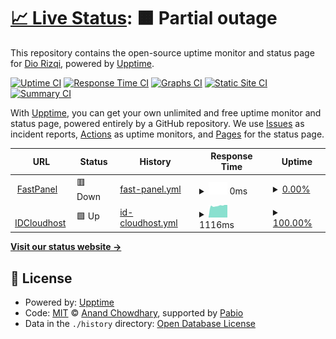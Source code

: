 # [📈 Live Status](https://diorizqi404.github.io/uptime): <!--live status--> **🟧 Partial outage**

This repository contains the open-source uptime monitor and status page for [Dio Rizqi](https://diorizqi404.github.io/uptime), powered by [Upptime](https://github.com/upptime/upptime).

[![Uptime CI](https://github.com/diorizqi404/uptime/workflows/Uptime%20CI/badge.svg)](https://github.com/diorizqi404/uptime/actions?query=workflow%3A%22Uptime+CI%22)
[![Response Time CI](https://github.com/diorizqi404/uptime/workflows/Response%20Time%20CI/badge.svg)](https://github.com/diorizqi404/uptime/actions?query=workflow%3A%22Response+Time+CI%22)
[![Graphs CI](https://github.com/diorizqi404/uptime/workflows/Graphs%20CI/badge.svg)](https://github.com/diorizqi404/uptime/actions?query=workflow%3A%22Graphs+CI%22)
[![Static Site CI](https://github.com/diorizqi404/uptime/workflows/Static%20Site%20CI/badge.svg)](https://github.com/diorizqi404/uptime/actions?query=workflow%3A%22Static+Site+CI%22)
[![Summary CI](https://github.com/diorizqi404/uptime/workflows/Summary%20CI/badge.svg)](https://github.com/diorizqi404/uptime/actions?query=workflow%3A%22Summary+CI%22)

With [Upptime](https://upptime.js.org), you can get your own unlimited and free uptime monitor and status page, powered entirely by a GitHub repository. We use [Issues](https://github.com/diorizqi404/uptime/issues) as incident reports, [Actions](https://github.com/diorizqi404/uptime/actions) as uptime monitors, and [Pages](https://diorizqi404.github.io/uptime) for the status page.

<!--start: status pages-->
<!-- This summary is generated by Upptime (https://github.com/upptime/upptime) -->
<!-- Do not edit this manually, your changes will be overwritten -->
<!-- prettier-ignore -->
| URL | Status | History | Response Time | Uptime |
| --- | ------ | ------- | ------------- | ------ |
| <img alt="" src="https://icons.duckduckgo.com/ip3/dc1.nodev.web.id.ico" height="13"> [FastPanel](https://dc1.nodev.web.id) | 🟥 Down | [fast-panel.yml](https://github.com/diorizqi404/uptime/commits/HEAD/history/fast-panel.yml) | <details><summary><img alt="Response time graph" src="./graphs/fast-panel/response-time-week.png" height="20"> 0ms</summary><br><a href="https://diorizqi404.github.io/uptime/history/fast-panel"><img alt="Response time 1188" src="https://img.shields.io/endpoint?url=https%3A%2F%2Fraw.githubusercontent.com%2Fdiorizqi404%2Fuptime%2FHEAD%2Fapi%2Ffast-panel%2Fresponse-time.json"></a><br><a href="https://diorizqi404.github.io/uptime/history/fast-panel"><img alt="24-hour response time 0" src="https://img.shields.io/endpoint?url=https%3A%2F%2Fraw.githubusercontent.com%2Fdiorizqi404%2Fuptime%2FHEAD%2Fapi%2Ffast-panel%2Fresponse-time-day.json"></a><br><a href="https://diorizqi404.github.io/uptime/history/fast-panel"><img alt="7-day response time 0" src="https://img.shields.io/endpoint?url=https%3A%2F%2Fraw.githubusercontent.com%2Fdiorizqi404%2Fuptime%2FHEAD%2Fapi%2Ffast-panel%2Fresponse-time-week.json"></a><br><a href="https://diorizqi404.github.io/uptime/history/fast-panel"><img alt="30-day response time 886" src="https://img.shields.io/endpoint?url=https%3A%2F%2Fraw.githubusercontent.com%2Fdiorizqi404%2Fuptime%2FHEAD%2Fapi%2Ffast-panel%2Fresponse-time-month.json"></a><br><a href="https://diorizqi404.github.io/uptime/history/fast-panel"><img alt="1-year response time 1188" src="https://img.shields.io/endpoint?url=https%3A%2F%2Fraw.githubusercontent.com%2Fdiorizqi404%2Fuptime%2FHEAD%2Fapi%2Ffast-panel%2Fresponse-time-year.json"></a></details> | <details><summary><a href="https://diorizqi404.github.io/uptime/history/fast-panel">0.00%</a></summary><a href="https://diorizqi404.github.io/uptime/history/fast-panel"><img alt="All-time uptime 18.80%" src="https://img.shields.io/endpoint?url=https%3A%2F%2Fraw.githubusercontent.com%2Fdiorizqi404%2Fuptime%2FHEAD%2Fapi%2Ffast-panel%2Fuptime.json"></a><br><a href="https://diorizqi404.github.io/uptime/history/fast-panel"><img alt="24-hour uptime 0.00%" src="https://img.shields.io/endpoint?url=https%3A%2F%2Fraw.githubusercontent.com%2Fdiorizqi404%2Fuptime%2FHEAD%2Fapi%2Ffast-panel%2Fuptime-day.json"></a><br><a href="https://diorizqi404.github.io/uptime/history/fast-panel"><img alt="7-day uptime 0.00%" src="https://img.shields.io/endpoint?url=https%3A%2F%2Fraw.githubusercontent.com%2Fdiorizqi404%2Fuptime%2FHEAD%2Fapi%2Ffast-panel%2Fuptime-week.json"></a><br><a href="https://diorizqi404.github.io/uptime/history/fast-panel"><img alt="30-day uptime 11.89%" src="https://img.shields.io/endpoint?url=https%3A%2F%2Fraw.githubusercontent.com%2Fdiorizqi404%2Fuptime%2FHEAD%2Fapi%2Ffast-panel%2Fuptime-month.json"></a><br><a href="https://diorizqi404.github.io/uptime/history/fast-panel"><img alt="1-year uptime 18.80%" src="https://img.shields.io/endpoint?url=https%3A%2F%2Fraw.githubusercontent.com%2Fdiorizqi404%2Fuptime%2FHEAD%2Fapi%2Ffast-panel%2Fuptime-year.json"></a></details>
| <img alt="" src="https://icons.duckduckgo.com/ip3/xcloud.web.id.ico" height="13"> [IDCloudhost](https://xcloud.web.id) | 🟩 Up | [id-cloudhost.yml](https://github.com/diorizqi404/uptime/commits/HEAD/history/id-cloudhost.yml) | <details><summary><img alt="Response time graph" src="./graphs/id-cloudhost/response-time-week.png" height="20"> 1116ms</summary><br><a href="https://diorizqi404.github.io/uptime/history/id-cloudhost"><img alt="Response time 1162" src="https://img.shields.io/endpoint?url=https%3A%2F%2Fraw.githubusercontent.com%2Fdiorizqi404%2Fuptime%2FHEAD%2Fapi%2Fid-cloudhost%2Fresponse-time.json"></a><br><a href="https://diorizqi404.github.io/uptime/history/id-cloudhost"><img alt="24-hour response time 1182" src="https://img.shields.io/endpoint?url=https%3A%2F%2Fraw.githubusercontent.com%2Fdiorizqi404%2Fuptime%2FHEAD%2Fapi%2Fid-cloudhost%2Fresponse-time-day.json"></a><br><a href="https://diorizqi404.github.io/uptime/history/id-cloudhost"><img alt="7-day response time 1116" src="https://img.shields.io/endpoint?url=https%3A%2F%2Fraw.githubusercontent.com%2Fdiorizqi404%2Fuptime%2FHEAD%2Fapi%2Fid-cloudhost%2Fresponse-time-week.json"></a><br><a href="https://diorizqi404.github.io/uptime/history/id-cloudhost"><img alt="30-day response time 1172" src="https://img.shields.io/endpoint?url=https%3A%2F%2Fraw.githubusercontent.com%2Fdiorizqi404%2Fuptime%2FHEAD%2Fapi%2Fid-cloudhost%2Fresponse-time-month.json"></a><br><a href="https://diorizqi404.github.io/uptime/history/id-cloudhost"><img alt="1-year response time 1162" src="https://img.shields.io/endpoint?url=https%3A%2F%2Fraw.githubusercontent.com%2Fdiorizqi404%2Fuptime%2FHEAD%2Fapi%2Fid-cloudhost%2Fresponse-time-year.json"></a></details> | <details><summary><a href="https://diorizqi404.github.io/uptime/history/id-cloudhost">100.00%</a></summary><a href="https://diorizqi404.github.io/uptime/history/id-cloudhost"><img alt="All-time uptime 100.00%" src="https://img.shields.io/endpoint?url=https%3A%2F%2Fraw.githubusercontent.com%2Fdiorizqi404%2Fuptime%2FHEAD%2Fapi%2Fid-cloudhost%2Fuptime.json"></a><br><a href="https://diorizqi404.github.io/uptime/history/id-cloudhost"><img alt="24-hour uptime 100.00%" src="https://img.shields.io/endpoint?url=https%3A%2F%2Fraw.githubusercontent.com%2Fdiorizqi404%2Fuptime%2FHEAD%2Fapi%2Fid-cloudhost%2Fuptime-day.json"></a><br><a href="https://diorizqi404.github.io/uptime/history/id-cloudhost"><img alt="7-day uptime 100.00%" src="https://img.shields.io/endpoint?url=https%3A%2F%2Fraw.githubusercontent.com%2Fdiorizqi404%2Fuptime%2FHEAD%2Fapi%2Fid-cloudhost%2Fuptime-week.json"></a><br><a href="https://diorizqi404.github.io/uptime/history/id-cloudhost"><img alt="30-day uptime 100.00%" src="https://img.shields.io/endpoint?url=https%3A%2F%2Fraw.githubusercontent.com%2Fdiorizqi404%2Fuptime%2FHEAD%2Fapi%2Fid-cloudhost%2Fuptime-month.json"></a><br><a href="https://diorizqi404.github.io/uptime/history/id-cloudhost"><img alt="1-year uptime 100.00%" src="https://img.shields.io/endpoint?url=https%3A%2F%2Fraw.githubusercontent.com%2Fdiorizqi404%2Fuptime%2FHEAD%2Fapi%2Fid-cloudhost%2Fuptime-year.json"></a></details>

<!--end: status pages-->

[**Visit our status website →**](https://diorizqi404.github.io/uptime)

## 📄 License

- Powered by: [Upptime](https://github.com/upptime/upptime)
- Code: [MIT](./LICENSE) © [Anand Chowdhary](https://anandchowdhary.com), supported by [Pabio](https://pabio.com)
- Data in the `./history` directory: [Open Database License](https://opendatacommons.org/licenses/odbl/1-0/)

